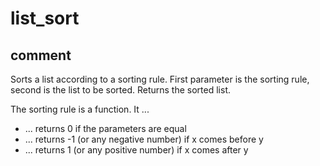 # list_sort
## comment

Sorts a list according to a sorting rule.
First parameter is the sorting rule, second is the list to be sorted. Returns the sorted list.

The sorting rule is a function. It ...
* ... returns 0 if the parameters are equal
* ... returns -1 (or any negative number) if x comes before y
* ... returns 1 (or any positive number) if x comes after y
